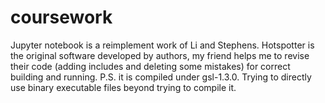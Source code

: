# coursework
Jupyter notebook is a reimplement work of Li and Stephens. Hotspotter is the original software developed by authors, my friend helps me to revise their code (adding includes and deleting some mistakes) for correct building and running. P.S. it is compiled under gsl-1.3.0. Trying to directly use binary executable files beyond trying to compile it.
